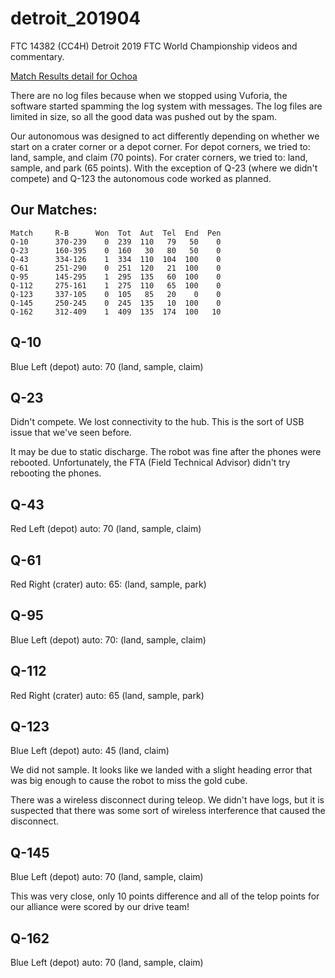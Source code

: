 # detroit_201904

FTC 14382 (CC4H) Detroit 2019 FTC World Championship videos and commentary.

[Match Results detail for Ochoa](https://ftcscores.com/event/l0tzuPzH)

There are no log files because when we stopped using Vuforia, the software started
spamming the log system with messages. The log files are limited in size, so all the good
data was pushed out by the spam.

Our autonomous was designed to act differently depending on whether we start on a crater corner or a depot corner.
For depot corners, we tried to: land, sample, and claim (70 points). For crater corners, we tried to: land, sample, and park (65 points).
With the exception of Q-23 (where we didn't compete) and Q-123 the autonomous code worked as planned.

## Our Matches:

```
Match     R-B      Won  Tot  Aut  Tel  End  Pen
Q-10      370-239    0  239  110   79   50    0
Q-23      160-395    0  160   30   80   50    0
Q-43      334-126    1  334  110  104  100    0
Q-61      251-290    0  251  120   21  100    0
Q-95      145-295    1  295  135   60  100    0
Q-112     275-161    1  275  110   65  100    0
Q-123     337-105    0  105   85   20    0    0
Q-145     250-245    0  245  135   10  100    0
Q-162     312-409    1  409  135  174  100   10
```


## Q-10 

Blue Left (depot) auto: 70 (land, sample, claim)


## Q-23

Didn't compete. We lost connectivity to the hub. This is the sort of USB issue that we've seen before. 

It may be due to static discharge. The robot was fine after the phones were rebooted. Unfortunately, the FTA (Field Technical Advisor)
didn't try rebooting the phones.

## Q-43 

Red Left (depot) auto: 70 (land, sample, claim)

## Q-61

Red Right (crater) auto: 65: (land, sample, park)

## Q-95

Blue Left (depot) auto: 70: (land, sample, claim)

## Q-112

Red Right (crater) auto: 65 (land, sample, park)

## Q-123

Blue Left (depot) auto: 45 (land, claim)

We did not sample. It looks like we landed with a slight heading error that was big enough to cause the robot to miss the gold cube.

There was a wireless disconnect during teleop. We didn't have logs, but it is suspected that there was some sort of wireless interference
that caused the disconnect.

## Q-145

Blue Left (depot) auto: 70 (land, sample, claim)

This was very close, only 10 points difference and all of the telop points for our alliance  were scored by our drive team!

## Q-162

Blue Left (depot) auto: 70 (land, sample, claim)






